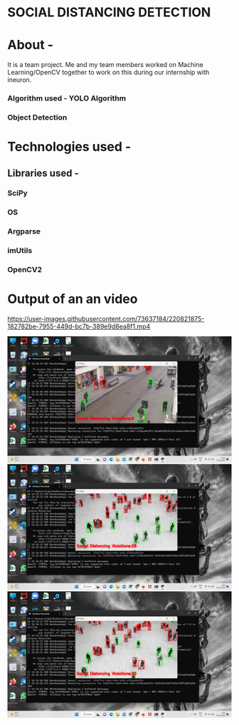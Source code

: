 # SOCIAL DISTANCING DETECTION

# About -

It is a team project. Me and my team members worked on Machine Learning/OpenCV together 
to work on this during our internship with ineuron.
### Algorithm used - YOLO Algorithm
### Object Detection 


# Technologies used - 

## Libraries used - 
### SciPy
### OS
### Argparse
### imUtils
### OpenCV2

# Output of an an video


https://user-images.githubusercontent.com/73637184/220821875-182782be-7955-449d-bc7b-389e9d8ea8f1.mp4
<br>



<img src="ScreenShots/SS1.jpeg" alt="SS">


<img src="ScreenShots/SS2.jpeg" alt="Screenshot">
<img src="ScreenShots/SS3.jpeg" alt="Screenshot">
